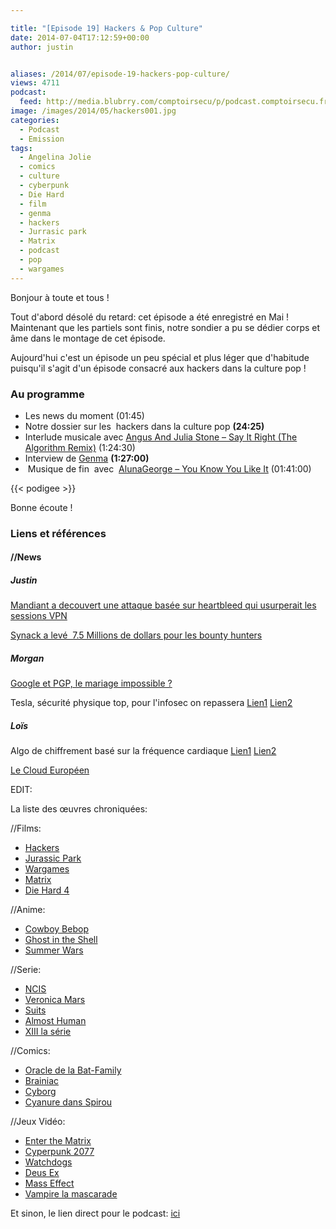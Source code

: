 ```yaml
---

title: "[Episode 19] Hackers & Pop Culture"
date: 2014-07-04T17:12:59+00:00
author: justin


aliases: /2014/07/episode-19-hackers-pop-culture/
views: 4711
podcast:
  feed: http://media.blubrry.com/comptoirsecu/p/podcast.comptoirsecu.fr/CSEC.EP19.2014-07-02.HACKERS_CULTURE_POP.mp3
image: /images/2014/05/hackers001.jpg
categories:
  - Podcast
  - Emission
tags:
  - Angelina Jolie
  - comics
  - culture
  - cyberpunk
  - Die Hard
  - film
  - genma
  - hackers
  - Jurrasic park
  - Matrix
  - podcast
  - pop
  - wargames
---
```

Bonjour à toute et tous !

Tout d'abord désolé du retard: cet épisode a été enregistré en Mai ! Maintenant que les partiels sont finis, notre sondier a pu se dédier corps et âme dans le montage de cet épisode.

Aujourd'hui c'est un épisode un peu spécial et plus léger que d'habitude puisqu'il s'agit d'un épisode consacré aux hackers dans la culture pop !

### Au programme

  * Les news du moment<span > (01:45)</span>
  * Notre dossier sur les  hackers dans la culture pop **(24:25)**
  * Interlude musicale avec <a  href="https://soundcloud.com/the-algorithm/angus-and-julia-stone-say-it-right-the-algorithm-remix"  >Angus And Julia Stone – Say It Right (The Algorithm Remix)</a> <span >(1:24:30)</span>
  * Interview de [Genma](http://genma.free.fr/) **(1:27:00)**
  *  Musique de fin  avec  <a  href="https://www.youtube.com/watch?v=FWR9MR5juWI"  >AlunaGeorge – You Know You Like It</a> <span >(01:41:00)</span>



  {{< podigee >}}






Bonne écoute !

### Liens et références

#### //News

##### Justin

[Mandiant a decouvert une attaque basée sur heartbleed qui usurperait les sessions VPN](http://securityaffairs.co/wordpress/24172/cyber-crime/mandiant-heartbleed-vpn.html)

[Synack a levé  7.5 Millions de dollars pour les bounty hunters](http://techcrunch.com/2014/04/24/synack-raises-7-5-million-putting-bounties-on-it-security-threats/?ncid=rss)

##### Morgan

[Google et PGP, le mariage impossible ?](http://www.numerama.com/magazine/29170-gmail-pense-au-chiffrement-des-mails-de-bout-en-bout-avec-pgp.html)

Tesla, sécurité physique top, pour l'infosec on repassera [Lien1](http://www.01net.com/editorial/617250/les-bolides-electriques-tesla-des-passoires-en-securite-informatique/#?xtor=RSS-20) [Lien2](http://www.infosecisland.com/blogview/23702-Tesla-Cars-Hackable--Protected-by-6-character-Password.html)

##### Loïs

Algo de chiffrement basé sur la fréquence cardiaque [Lien1](http://www.developpez.com/actu/70058/Un-algorithme-de-chiffrement-inspire-de-la-fonction-cardio-respiratoire-sort-il-serait-incassable-via-une-attaque-par-force-brute/) [Lien2](http://journals.aps.org/prx/pdf/10.1103/PhysRevX.4.011026)

[Le Cloud Européen](http://www.silicon.fr/securite-91-services-cloud-europe-risque-93843.html)

EDIT:

La liste des œuvres chroniquées:

//Films:

  * [Hackers](http://fr.wikipedia.org/wiki/Hackers)
  * [Jurassic Park](http://fr.wikipedia.org/wiki/Jurassic_Park)
  * [Wargames](http://fr.wikipedia.org/wiki/Wargames_(film))
  * [Matrix](http://fr.wikipedia.org/wiki/Matrix)
  * [Die Hard 4](http://fr.wikipedia.org/wiki/Die_Hard_4_:_Retour_en_enfer)

//Anime:

  * [Cowboy Bebop](http://fr.wikipedia.org/wiki/Cowboy_Bebop)
  * [Ghost in the Shell](http://fr.wikipedia.org/wiki/Ghost_in_the_Shell)
  * [Summer Wars](http://fr.wikipedia.org/wiki/Summer_Wars)

//Serie:

  * [NCIS](http://fr.wikipedia.org/wiki/NCIS_:_Enqu%C3%AAtes_sp%C3%A9ciales)
  * [Veronica Mars](http://fr.wikipedia.org/wiki/Veronica_mars)
  * [Suits](http://fr.wikipedia.org/wiki/Suits_:_Avocats_sur_mesure)
  * [Almost Human](http://fr.wikipedia.org/wiki/Almost_Human)
  * [XIII la série](http://fr.wikipedia.org/wiki/XIII_(s%C3%A9rie_t%C3%A9l%C3%A9vis%C3%A9e))

//Comics:

  * [Oracle de la Bat-Family](http://fr.wikipedia.org/wiki/Oracle_(DC_Comics))
  * [Brainiac](http://fr.wikipedia.org/wiki/Brainiac_(comics))
  * [Cyborg](http://fr.wikipedia.org/wiki/Cyborg_(comics))
  * [Cyanure dans Spirou](http://fr.wikipedia.org/wiki/Qui_arr%C3%AAtera_Cyanure_%3F)

//Jeux Vidéo:

  * [Enter the Matrix](http://fr.wikipedia.org/wiki/Enter_the_Matrix)
  * [Cyperpunk 2077](http://cyberpunk.net/)
  * [Watchdogs](http://fr.wikipedia.org/wiki/Watch_Dogs)
  * [Deus Ex](http://fr.wikipedia.org/wiki/Deus_Ex)
  * [Mass Effect](http://fr.wikipedia.org/wiki/Mass_Effect)
  * [Vampire la mascarade](http://fr.wikipedia.org/wiki/Vampire_:_la_Mascarade)

Et sinon, le lien direct pour le podcast: [ici](http://media.blubrry.com/comptoirsecu/p/www.comptoirsecu.fr/Episode/ComptoirSecu_Episode_19_Hackers_CulturePop.mp3)
